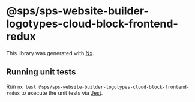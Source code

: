# @sps/sps-website-builder-logotypes-cloud-block-frontend-redux

This library was generated with [Nx](https://nx.dev).

## Running unit tests

Run `nx test @sps/sps-website-builder-logotypes-cloud-block-frontend-redux` to execute the unit tests via [Jest](https://jestjs.io).
